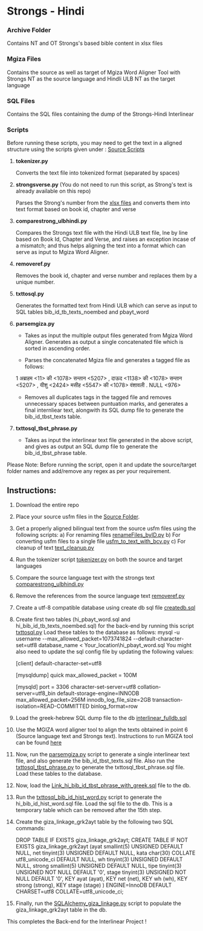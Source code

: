 # Strongs - Hindi

### Archive Folder 
Contains NT and OT Strongs's based bible content in xlsx files

### Mgiza Files
Contains the source as well as target of Mgiza Word Aligner Tool with Strongs NT as the source language and Hindli ULB NT as the target language

### SQL Files
Contains the SQL files containing the dump of the Strongs-Hindi Interlinear

### Scripts
Before running these scripts, you may need to get the text in a aligned structure using the scripts given under : [Source Scripts](../Interlinear/Back-end/Source)

1.	__tokenizer.py__

	Converts the text file into tokenized format (separated by spaces)

2.	__strongsverse.py__ (You do not need to run this script, as Strong's text is already available on this repo)

	Parses the Strong's number from the [xlsx files](https://github.com/faithfulmaster/Interlinear/tree/master/Strong's-Hindi/Archive) and converts them into text format based on book id, chapter and verse

3.	__comparestrong_ulbhindi.py__
	
	Compares the Strongs text file with the Hindi ULB text file, lne by line based on Book Id, Chapter and Verse, and raises an exception incase of a mismatch; and thus helps aligning the text into a format which can serve as input to Mgiza Word Aligner.

4.	__removeref.py__

	Removes the book id, chapter and verse number and replaces them by a unique number.

5.	__txttosql.py__

	Generates the formatted text from Hindi ULB which can serve as input to SQL tables bib_id_tb_texts_noembed and pbayt_word

6. 	__parsemgiza.py__

	*	Takes as input the multiple output files generated from Mgiza Word Aligner. Generates as output a single concatenated file which is sorted in ascending order.

	*	Parses the concatenated Mgiza file and generates a tagged file as follows: 

	1 अब्राहम <11> की <1078> सन्तान <5207> , दाऊद <1138> की <1078> सन्तान <5207> , यीशु <2424> मसीह <5547> की <1078> वंशावली . NULL <976>  

	*	Removes all duplicates tags in the tagged file and removes unnecessary spaces between puntuation marks, and generates a final internliear text, alongwith its SQL dump file to generate the bib_id_tbst_texts table.

7.	__txttosql_tbst_phrase.py__
	
	*	Takes as input the interlinear text file generated in the above script, and gives as output an SQL dump file to generate the bib_id_tbst_phrase table.

Please Note: Before running the script, open it and update the source/target folder names and add/remove any regex as per your requirement.

## Instructions: 

1. Download the entire repo
2. Place your source usfm files in the [Source Folder](../Interlinear/Back-end/Source).
3. Get a properly aligned bilingual text from the source usfm files using the following scripts: 
	a) For renaming files [renameFiles_byID.py](../Interlinear/Back-end/Source/renameFiles_byID.py)
	b) For converting usfm files to a single file [usfm_to_text_with_bcv.py](../Interlinear/Back-end/Source/usfm_to_text_with_bcv.py)
	c) For cleanup of text [text_cleanup.py](../Interlinear/Back-end/Source/text_cleanup.py)
4. Run the tokenizer script [tokenizer.py](../Interlinear/Back-end/Strong's-Hindi/tokenizer.py) on both the source and target languages
5. Compare the source language text with the strongs text [comparestrong_ulbhindi.py](../Interlinear/Back-end/Strong's-Hindi/comparestrong_ulbhindi.py)
6. Remove the references from the source language text [removeref.py](../Interlinear/Back-end/Strong's-Hindi/removeref.py)
7. Create a utf-8 compatible database using create db sql file [createdb.sql](../Interlinear/Back-end/Strong's-Hindi/SQL%20Files/createdb.sql)
8. Create first two tables (hi_pbayt_word.sql and hi_bib_id_tb_texts_noembed.sql) for the back-end by running this script [txttosql.py](../Interlinear/Back-end/Strong's-Hindi/txttosql.py) Load these tables to the database as follows:
	mysql -u username --max_allowed_packet=1073741824 --default-character-set=utf8 database_name < Your_location\hi_pbayt_word.sql
You might also need to update the sql config file by updating the following values:
	
	[client]
	default-character-set=utf8

	[mysqldump]
	quick
	max_allowed_packet = 100M

	[mysqld]
	port = 3306
	character-set-server=utf8
	collation-server=utf8_bin
	default-storage-engine=INNODB
	max_allowed_packet=256M
	innodb_log_file_size=2GB
	transaction-isolation=READ-COMMITTED
	binlog_format=row

9. Load the greek-hebrew SQL dump file to the db [interlinear_fulldb.sql](../Interlinear/Back-end/Strong's-Hindi/SQL%20Files/interlinear_fulldb.sql)
10. Use the MGIZA word aligner tool to align the texts obtained in point 6 (Source language text and Strongs text). Instructions to run MGIZA tool can be found [here](../Interlinear/Back-end/README.md)
11. Now, run the [parsemgiza.py](../Interlinear/Back-end/Strong's-Hindi/parsemgiza.py) script to generate a single interlinear text file, and also generate the bib_id_tbst_texts.sql file. Also run the [txttosql_tbst_phrase.py](../Interlinear/Back-end/Strong's-Hindi/txttosql_tbst_phrase.py) to generate the txttosql_tbst_phrase.sql file. Load these tables to the database.
12. Now, load the [Link_hi_bib_id_tbst_phrase_with_greek.sql](../Interlinear/Back-end/Strong's-Hindi/SQL%20Files/Link_hi_bib_id_tbst_phrase_with_greek.sql) file to the db.
13. Run the [txttosql_bib_id_hist_word.py](../Interlinear/Back-end/Strong's-Hindi/txttosql_bib_id_hist_word.py) script to generate the hi_bib_id_hist_word.sql file. Load the sql file to the db. This is a temporary table which can be removed after the 15th step.
14. Create the giza_linkage_grk2ayt table by the following two SQL commands:

	DROP TABLE IF EXISTS giza_linkage_grk2ayt;
	CREATE TABLE IF NOT EXISTS giza_linkage_grk2ayt (ayat smallint(5) UNSIGNED DEFAULT NULL, net tinyint(3) UNSIGNED DEFAULT NULL, kata char(30) COLLATE utf8_unicode_ci DEFAULT NULL, wh tinyint(3) UNSIGNED DEFAULT NULL, strong smallint(5) UNSIGNED DEFAULT NULL, tipe tinyint(3) UNSIGNED NOT NULL DEFAULT '0', stage tinyint(3) UNSIGNED NOT NULL DEFAULT '0', KEY ayat (ayat), KEY net (net), KEY wh (wh), KEY strong (strong), KEY stage (stage) ) ENGINE=InnoDB DEFAULT CHARSET=utf8 COLLATE=utf8_unicode_ci;

15. Finally, run the [SQLAlchemy_giza_linkage.py](../Interlinear/Back-end/Strong's-Hindi/SQLAlchemy_giza_linkage.py) script to populate the giza_linkage_grk2ayt table in the db.

This completes the Back-end for the Interlinear Project !